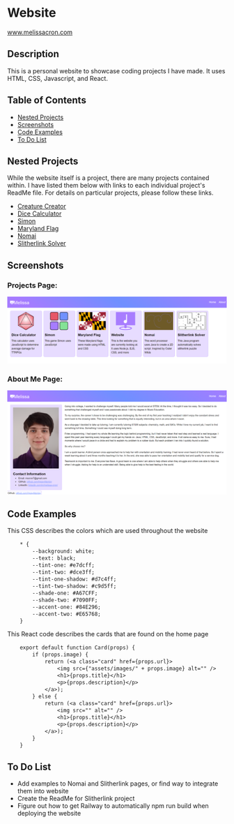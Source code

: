 # Website

<a href="https:www.melissacron.com">www.melissacron.com</a>

## Description
This is a personal website to showcase coding projects I have made. It uses
HTML, CSS, Javascript, and React.

## Table of Contents
- [Nested Projects](#nested-projects)
- [Screenshots](#screenshots)
- [Code Examples](#code-examples)
- [To Do List](#to-do-list)

## Nested Projects

While the website itself is a project, there are many projects contained within. 
I have listed them below with links to each individual project's ReadMe file. 
For details on particular projects, please follow these links.

<ul>
    <li><a href="https://github.com/IgpayAtenlay/website/tree/main/client/src/pages/creatureCreator/README.md">Creature Creator</a></li>
    <li><a href="https://github.com/IgpayAtenlay/website/tree/main/client/src/pages/diceCalculator/README.md">Dice Calculator</a></li>
    <li><a href="https://github.com/IgpayAtenlay/website/tree/main/client/src/pages/simon/README.md">Simon</a></li>
    <li><a href="https://github.com/IgpayAtenlay/website/tree/main/client/src/pages/marylandFlag/README.md">Maryland Flag</a></li>
    <li><a href="https://github.com/IgpayAtenlay/NomaiWriting/blob/main/README.md">Nomai</a></li>
    <li><a href="https://github.com/IgpayAtenlay/Slitherlink/blob/main/README.md">Slitherlink Solver</a></li>
</ul>

## Screenshots
### Projects Page:
![](client/public/assets/images/homePage.png)
### About Me Page:
![](client/public/assets/images/aboutMePage.png)

## Code Examples
This CSS describes the colors which are used throughout the website
```agsl
    * {
        --background: white;
        --text: black;
        --tint-one: #e7dcff;
        --tint-two: #dce3ff;
        --tint-one-shadow: #d7c4ff;
        --tint-two-shadow: #c9d5ff;
        --shade-one: #A67CFF;
        --shade-two: #7090FF;
        --accent-one: #84E296;
        --accent-two: #E65768;
    }
```
This React code describes the cards that are found on the home page
```agsl
    export default function Card(props) {
        if (props.image) {
            return (<a class="card" href={props.url}>
                <img src={"assets/images/" + props.image} alt="" />
                <h1>{props.title}</h1>
                <p>{props.description}</p>
            </a>);
        } else {
            return (<a class="card" href={props.url}>
                <img src="" alt="" />
                <h1>{props.title}</h1>
                <p>{props.description}</p>
            </a>);
        }
    }
```

## To Do List
- Add examples to Nomai and Slitherlink pages, or find way to integrate them into website
- Create the ReadMe for Slitherlink project
- Figure out how to get Railway to automatically npm run build when deploying the website